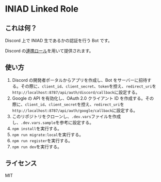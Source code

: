 # INIAD Linked Role

## これは何？

Discord 上で INIAD 生であるかの認証を行う Bot です。

Discord の[連携ロール](https://support.discord.com/hc/ja/articles/10388356626711-%E6%8E%A5%E7%B6%9A-%E9%80%A3%E6%90%BA%E3%83%AD%E3%83%BC%E3%83%AB-%E7%AE%A1%E7%90%86%E8%80%85)を用いて提供されます。

## 使い方

1. Discord の開発者ポータルからアプリを作成し、Bot をサーバーに招待する。その際に、`client_id`、`client_secret`、`token`を控え、`redirect_uri`を`http://localhost:8787/api/auth/discord/callback`に設定する。
2. Google の API を有効化し、OAuth 2.0 クライアント ID を作成する。その際に、`client_id`、`client_secret`を控え、`redirect_uri`を`http://localhost:8787/api/auth/google/callback`に設定する。
3. このリポジトリをクローンし、`.dev.vars`ファイルを作成し、`.dev.vars.sample`を参考に設定する。
4. `npm install`を実行する。
5. `npm run migrate:local`を実行する。
6. `npm run register`を実行する。
7. `npm run dev`を実行する。

## ライセンス

MIT
